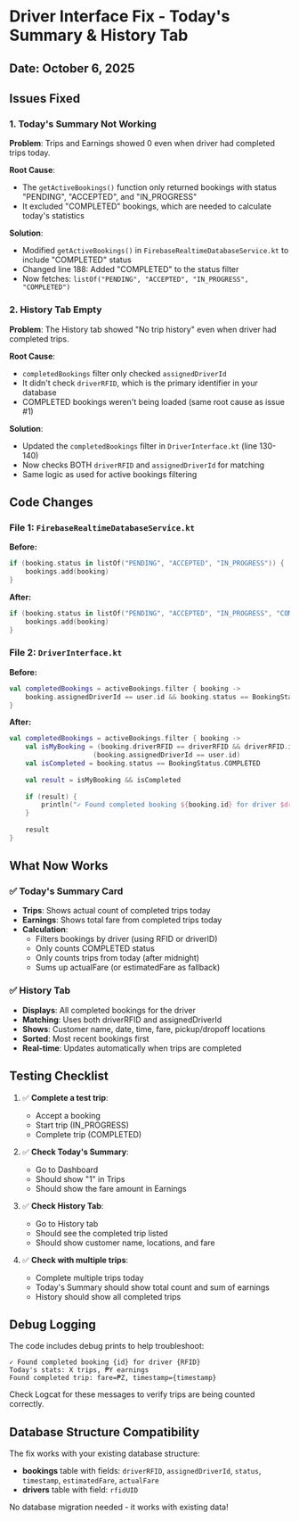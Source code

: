 # Driver Interface Fix - Today's Summary & History Tab

## Date: October 6, 2025

## Issues Fixed

### 1. **Today's Summary Not Working**
**Problem**: Trips and Earnings showed 0 even when driver had completed trips today.

**Root Cause**: 
- The `getActiveBookings()` function only returned bookings with status "PENDING", "ACCEPTED", and "IN_PROGRESS"
- It excluded "COMPLETED" bookings, which are needed to calculate today's statistics

**Solution**:
- Modified `getActiveBookings()` in `FirebaseRealtimeDatabaseService.kt` to include "COMPLETED" status
- Changed line 188: Added "COMPLETED" to the status filter
- Now fetches: `listOf("PENDING", "ACCEPTED", "IN_PROGRESS", "COMPLETED")`

### 2. **History Tab Empty**
**Problem**: The History tab showed "No trip history" even when driver had completed trips.

**Root Cause**:
- `completedBookings` filter only checked `assignedDriverId`
- It didn't check `driverRFID`, which is the primary identifier in your database
- COMPLETED bookings weren't being loaded (same root cause as issue #1)

**Solution**:
- Updated the `completedBookings` filter in `DriverInterface.kt` (line 130-140)
- Now checks BOTH `driverRFID` and `assignedDriverId` for matching
- Same logic as used for active bookings filtering

## Code Changes

### File 1: `FirebaseRealtimeDatabaseService.kt`

**Before:**
```kotlin
if (booking.status in listOf("PENDING", "ACCEPTED", "IN_PROGRESS")) {
    bookings.add(booking)
}
```

**After:**
```kotlin
if (booking.status in listOf("PENDING", "ACCEPTED", "IN_PROGRESS", "COMPLETED")) {
    bookings.add(booking)
}
```

### File 2: `DriverInterface.kt`

**Before:**
```kotlin
val completedBookings = activeBookings.filter { booking ->
    booking.assignedDriverId == user.id && booking.status == BookingStatus.COMPLETED
}
```

**After:**
```kotlin
val completedBookings = activeBookings.filter { booking ->
    val isMyBooking = (booking.driverRFID == driverRFID && driverRFID.isNotEmpty()) ||
                     (booking.assignedDriverId == user.id)
    val isCompleted = booking.status == BookingStatus.COMPLETED
    
    val result = isMyBooking && isCompleted
    
    if (result) {
        println("✓ Found completed booking ${booking.id} for driver $driverRFID")
    }
    
    result
}
```

## What Now Works

### ✅ Today's Summary Card
- **Trips**: Shows actual count of completed trips today
- **Earnings**: Shows total fare from completed trips today
- **Calculation**: 
  - Filters bookings by driver (using RFID or driverID)
  - Only counts COMPLETED status
  - Only counts trips from today (after midnight)
  - Sums up actualFare (or estimatedFare as fallback)

### ✅ History Tab
- **Displays**: All completed bookings for the driver
- **Matching**: Uses both driverRFID and assignedDriverId
- **Shows**: Customer name, date, time, fare, pickup/dropoff locations
- **Sorted**: Most recent bookings first
- **Real-time**: Updates automatically when trips are completed

## Testing Checklist

1. ✅ **Complete a test trip**:
   - Accept a booking
   - Start trip (IN_PROGRESS)
   - Complete trip (COMPLETED)
   
2. ✅ **Check Today's Summary**:
   - Go to Dashboard
   - Should show "1" in Trips
   - Should show the fare amount in Earnings
   
3. ✅ **Check History Tab**:
   - Go to History tab
   - Should see the completed trip listed
   - Should show customer name, locations, and fare

4. ✅ **Check with multiple trips**:
   - Complete multiple trips today
   - Today's Summary should show total count and sum of earnings
   - History should show all completed trips

## Debug Logging

The code includes debug prints to help troubleshoot:

```
✓ Found completed booking {id} for driver {RFID}
Today's stats: X trips, ₱Y earnings
Found completed trip: fare=₱Z, timestamp={timestamp}
```

Check Logcat for these messages to verify trips are being counted correctly.

## Database Structure Compatibility

The fix works with your existing database structure:
- **bookings** table with fields: `driverRFID`, `assignedDriverId`, `status`, `timestamp`, `estimatedFare`, `actualFare`
- **drivers** table with field: `rfidUID`

No database migration needed - it works with existing data!

